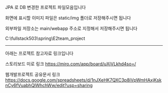 JPA 로 DB 변경한 프로젝트 파일모음입니다

화면에 표시할 이미지 파일은 static/img 폴더로 저장해주시면 됩니다

외부파일 저장소는 main/webapp 주소로 지정해서 저장해주시면 됩니다

C:\fullstack503\spring\E2team_project


-------------------------------------------------------------------------

아래는 프로젝트 참고자료 링크입니다

스토리보드 미로 링크 https://miro.com/app/board/uXjVLkhd4so=/

웹개발프로젝트 공유문서 링크 https://docs.google.com/spreadsheets/d/1nJXeHK7QXC3p8iVpWmHAxjKsknCy6fVuabhQlWhchWw/edit?usp=sharing
